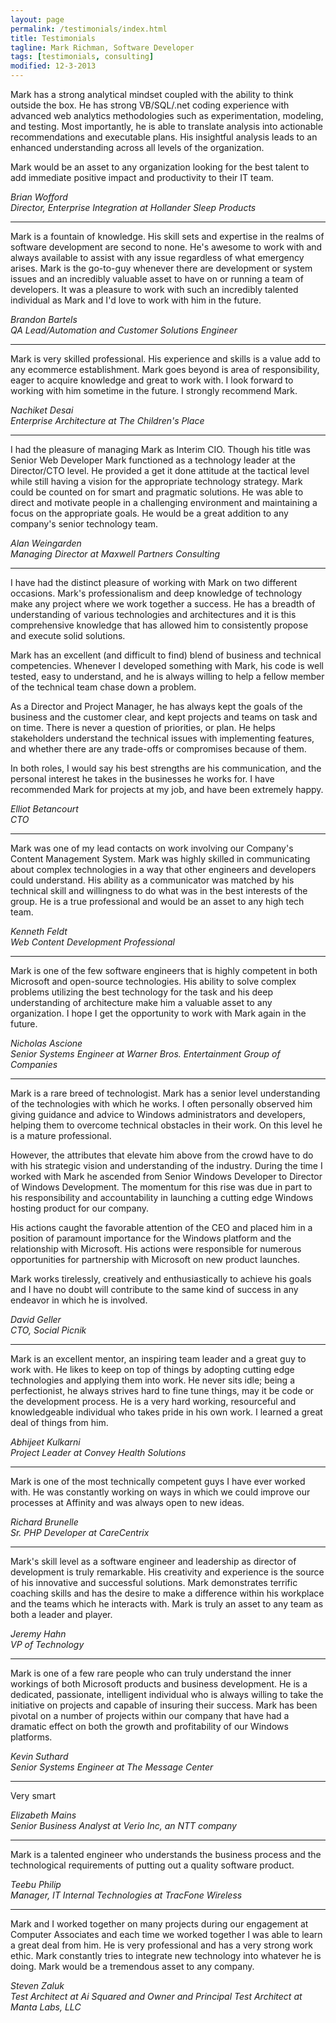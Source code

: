 ```yaml
---
layout: page
permalink: /testimonials/index.html
title: Testimonials
tagline: Mark Richman, Software Developer
tags: [testimonials, consulting]
modified: 12-3-2013
---
```


Mark has a strong analytical mindset coupled with the ability to think outside the box. He has strong VB/SQL/.net coding experience with advanced web analytics methodologies such as experimentation, modeling, and testing. Most importantly, he is able to translate analysis into actionable recommendations and executable plans. His insightful analysis leads to an enhanced understanding across all levels of the organization. 

Mark would be an asset to any organization looking for the best talent to add immediate positive impact and productivity to their IT team.

_Brian Wofford_  
_Director, Enterprise Integration at Hollander Sleep Products_

---

Mark is a fountain of knowledge. His skill sets and expertise in the realms of software development are second to none. He's awesome to work with and always available to assist with any issue regardless of what emergency arises. Mark is the go-to-guy whenever there are development or system issues and an incredibly valuable asset to have on or running a team of developers. It was a pleasure to work with such an incredibly talented individual as Mark and I'd love to work with him in the future.

_Brandon Bartels_  
_QA Lead/Automation and Customer Solutions Engineer_

---

Mark is very skilled professional. His experience and skills is a value add to any ecommerce establishment. Mark goes beyond is area of responsibility, eager to acquire knowledge and great to work with. I look forward to working with him sometime in the future. I strongly recommend Mark.

_Nachiket Desai_  
_Enterprise Architecture at The Children's Place_

---

I had the pleasure of managing Mark as Interim CIO. Though his title was Senior Web Developer Mark functioned as a technology leader at the Director/CTO level. He provided a get it done attitude at the tactical level while still having a vision for the appropriate technology strategy. Mark could be counted on for smart and pragmatic solutions. He was able to direct and motivate people in a challenging environment and maintaining a focus on the appropriate goals. He would be a great addition to any company's senior technology team.

_Alan Weingarden_  
_Managing Director at Maxwell Partners Consulting_

---

I have had the distinct pleasure of working with Mark on two different occasions. Mark's professionalism and deep knowledge of technology make any project where we work together a success. He has a breadth of understanding of various technologies and architectures and it is this comprehensive knowledge that has allowed him to consistently propose and execute solid solutions.

Mark has an excellent (and difficult to find) blend of business and technical competencies. Whenever I developed something with Mark, his code is well tested, easy to understand, and he is always willing to help a fellow member of the technical team chase down a problem. 

As a Director and Project Manager, he has always kept the goals of the business and the customer clear, and kept projects and teams on task and on time. There is never a question of priorities, or plan. He helps stakeholders understand the technical issues with implementing features, and whether there are any trade-offs or compromises because of them.
 
In both roles, I would say his best strengths are his communication, and the personal interest he takes in the businesses he works for. I have recommended Mark for projects at my job, and have been extremely happy.

_Elliot Betancourt_  
_CTO_

---

Mark was one of my lead contacts on work involving our Company's Content Management System. Mark was highly skilled in communicating about complex technologies in a way that other engineers and developers could understand. His ability as a communicator was matched by his technical skill and willingness to do what was in the best interests of the group. He is a true professional and would be an asset to any high tech team.

_Kenneth Feldt_  
_Web Content Development Professional_

---

Mark is one of the few software engineers that is highly competent in both Microsoft and open-source technologies. His ability to solve complex problems utilizing the best technology for the task and his deep understanding of architecture make him a valuable asset to any organization. I hope I get the opportunity to work with Mark again in the future.

_Nicholas Ascione_  
_Senior Systems Engineer at Warner Bros. Entertainment Group of Companies_

---

Mark is a rare breed of technologist. Mark has a senior level understanding of the technologies with which he works. I often personally observed him giving guidance and advice to Windows administrators and developers, helping them to overcome technical obstacles in their work. On this level he is a mature professional. 

However, the attributes that elevate him above from the crowd have to do with his strategic vision and understanding of the industry. During the time I worked with Mark he ascended from Senior Windows Developer to Director of Windows Development. The momentum for this rise was due in part to his responsibility and accountability in launching a cutting edge Windows hosting product for our company. 

His actions caught the favorable attention of the CEO and placed him in a position of paramount importance for the Windows platform and the relationship with Microsoft. His actions were responsible for numerous opportunities for partnership with Microsoft on new product launches. 

Mark works tirelessly, creatively and enthusiastically to achieve his goals and I have no doubt will contribute to the same kind of success in any endeavor in which he is involved.

_David Geller_  
_CTO, Social Picnik_

---

Mark is an excellent mentor, an inspiring team leader and a great guy to work with. He likes to keep on top of things by adopting cutting edge technologies and applying them into work. He never sits idle; being a perfectionist, he always strives hard to fine tune things, may it be code or the development process. He is a very hard working, resourceful and knowledgeable individual who takes pride in his own work. I learned a great deal of things from him.

_Abhijeet Kulkarni_  
_Project Leader at Convey Health Solutions_

---

Mark is one of the most technically competent guys I have ever worked with. He was constantly working on ways in which we could improve our processes at Affinity and was always open to new ideas.

_Richard Brunelle_  
_Sr. PHP Developer at CareCentrix_

---

Mark's skill level as a software engineer and leadership as director of development is truly remarkable. His creativity and experience is the source of his innovative and successful solutions. Mark demonstrates terrific coaching skills and has the desire to make a difference within his workplace and the teams which he interacts with. Mark is truly an asset to any team as both a leader and player.

_Jeremy Hahn_  
_VP of Technology_

---

Mark is one of a few rare people who can truly understand the inner workings of both Microsoft products and business development. He is a dedicated, passionate, intelligent individual who is always willing to take the initiative on projects and capable of insuring their success. Mark has been pivotal on a number of projects within our company that have had a dramatic effect on both the growth and profitability of our Windows platforms.

_Kevin Suthard_  
_Senior Systems Engineer at The Message Center_

---

Very smart

_Elizabeth Mains_  
_Senior Business Analyst at Verio Inc, an NTT company_

---

Mark is a talented engineer who understands the business process and the technological requirements of putting out a quality software product.

_Teebu Philip_  
_Manager, IT Internal Technologies at TracFone Wireless_

---

Mark and I worked together on many projects during our engagement at Computer Associates and each time we worked together I was able to learn a great deal from him. He is very professional and has a very strong work ethic. Mark constantly tries to integrate new technology into whatever he is doing. Mark would be a tremendous asset to any company.

_Steven Zaluk_  
_Test Architect at Ai Squared and Owner and Principal Test Architect at Manta Labs, LLC_

